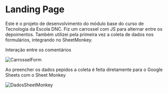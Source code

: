 # Landing Page 
Este é o projeto de desenvolvimento do módulo base do curso de Tecnologia da Escola DNC.
Fiz um carrossel com JS para alternar entre os depoimentos.
Também utilizei pela primeira vez a coleta de dados nos formulários, integrando no SheetMonkey.

Interação entre os comentários

![CarrosselForm](https://github.com/FagnerStutz/projeto-landingpage/assets/133290533/adcfc506-ba95-4373-8f80-4219d617f94b)

Ao preencher os dados pepidos a coleta é feita diretamente para o Google Sheets com o Sheet Monkey

![DadosSheetMonkey](https://github.com/FagnerStutz/projeto-landingpage/assets/133290533/a152b891-1666-4a9b-9ea8-cc59a0e7d2da)
